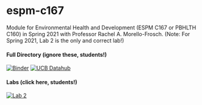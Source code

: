 # espm-c167

Module for Environmental Health and Development (ESPM C167 or PBHLTH C160) in Spring 2021 with Professor Rachel A. Morello-Frosch. (Note: For Spring 2021, Lab 2 is the only and correct lab!)


#### Full Directory (ignore these, students!)
[![Binder](https://mybinder.org/badge.svg)](https://mybinder.org/v2/gh/ds-modules/espm-c167/HEAD)
[![UCB Datahub](https://img.shields.io/badge/Launch-UCB%20Datahub-blue.svg)](https://datahub.berkeley.edu/hub/user-redirect/git-pull?repo=https%3A%2F%2Fgithub.com%2Fds-modules%2Fespm-c167&urlpath=tree%2Fespm-c167%2F&branch=main)

#### Labs (click here, students!)
[![Lab 2](https://img.shields.io/badge/Launch-Lab%202-blue.svg)](https://datahub.berkeley.edu/hub/user-redirect/git-pull?repo=https%3A%2F%2Fgithub.com%2Fds-modules%2Fespm-c167&urlpath=tree%2Fespm-c167%2FLab2%2FTree_Canopy_Notebook_2.ipynb&branch=main)
